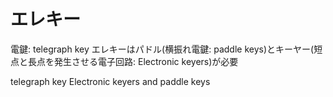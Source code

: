 # エレキー
電鍵: telegraph key
エレキーはパドル(横振れ電鍵: paddle keys)とキーヤー(短点と長点を発生させる電子回路: Electronic keyers)が必要

telegraph key
Electronic keyers and paddle keys
